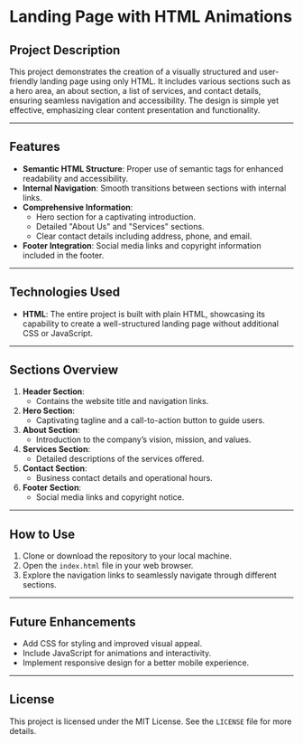 # Landing Page with HTML Animations

## Project Description

This project demonstrates the creation of a visually structured and user-friendly landing page using only HTML. It includes various sections such as a hero area, an about section, a list of services, and contact details, ensuring seamless navigation and accessibility. The design is simple yet effective, emphasizing clear content presentation and functionality.

---

## Features

- **Semantic HTML Structure**: Proper use of semantic tags for enhanced readability and accessibility.
- **Internal Navigation**: Smooth transitions between sections with internal links.
- **Comprehensive Information**:
  - Hero section for a captivating introduction.
  - Detailed "About Us" and "Services" sections.
  - Clear contact details including address, phone, and email.
- **Footer Integration**: Social media links and copyright information included in the footer.

---

## Technologies Used

- **HTML**: The entire project is built with plain HTML, showcasing its capability to create a well-structured landing page without additional CSS or JavaScript.

---

## Sections Overview

1. **Header Section**:
   - Contains the website title and navigation links.
2. **Hero Section**:
   - Captivating tagline and a call-to-action button to guide users.
3. **About Section**:
   - Introduction to the company’s vision, mission, and values.
4. **Services Section**:
   - Detailed descriptions of the services offered.
5. **Contact Section**:
   - Business contact details and operational hours.
6. **Footer Section**:
   - Social media links and copyright notice.

---

## How to Use

1. Clone or download the repository to your local machine.
2. Open the `index.html` file in your web browser.
3. Explore the navigation links to seamlessly navigate through different sections.

---

## Future Enhancements

- Add CSS for styling and improved visual appeal.
- Include JavaScript for animations and interactivity.
- Implement responsive design for a better mobile experience.

---

## License

This project is licensed under the MIT License. See the `LICENSE` file for more details.
